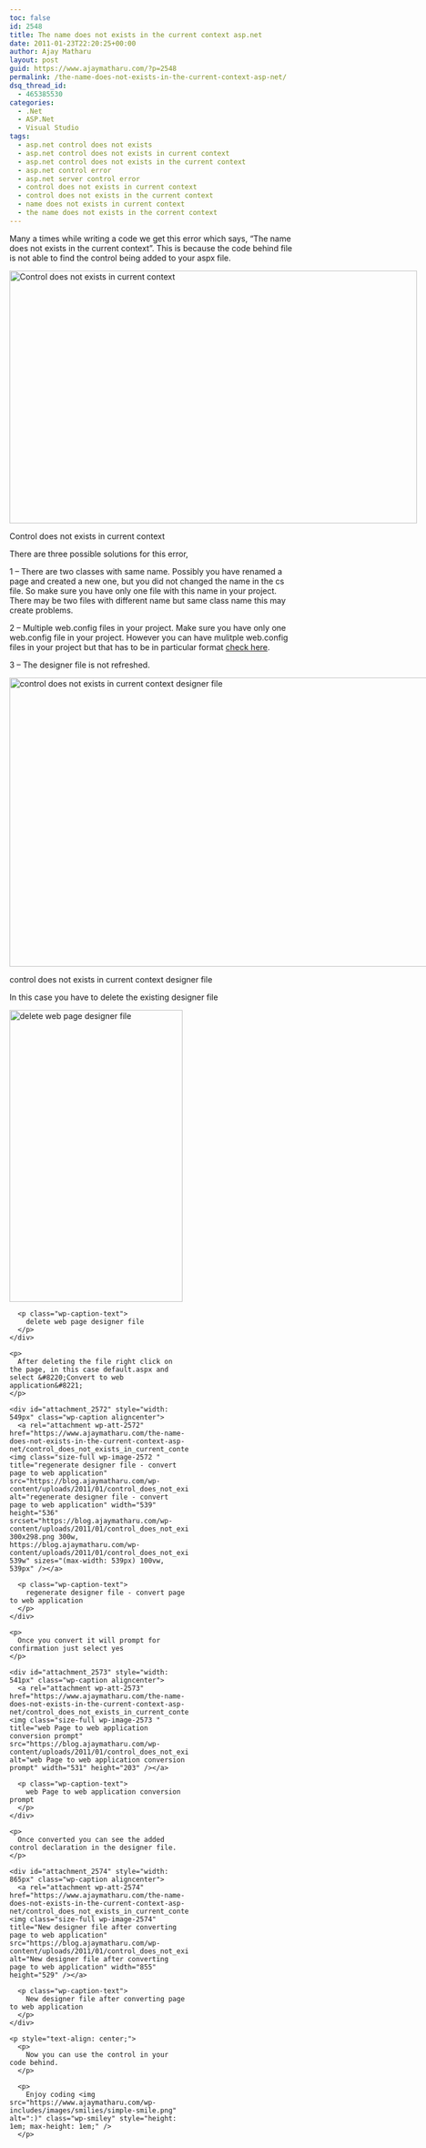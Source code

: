 ```yaml
---
toc: false
id: 2548
title: The name does not exists in the current context asp.net
date: 2011-01-23T22:20:25+00:00
author: Ajay Matharu
layout: post
guid: https://www.ajaymatharu.com/?p=2548
permalink: /the-name-does-not-exists-in-the-current-context-asp-net/
dsq_thread_id:
  - 465385530
categories:
  - .Net
  - ASP.Net
  - Visual Studio
tags:
  - asp.net control does not exists
  - asp.net control does not exists in current context
  - asp.net control does not exists in the current context
  - asp.net control error
  - asp.net server control error
  - control does not exists in current context
  - control does not exists in the current context
  - name does not exists in current context
  - the name does not exists in the corrent context
---
```

Many a times while writing a code we get this error which says, &#8220;The name <control> does not exists in the current context&#8221;. This is because the code behind file is not able to find the control being added to your aspx file.

<div id="attachment_2569" style="width: 726px" class="wp-caption aligncenter">
  <a rel="attachment wp-att-2569" href="https://www.ajaymatharu.com/the-name-does-not-exists-in-the-current-context-asp-net/control_does_not_exists_in_current_context/"><img class="size-full wp-image-2569 " title="Control does not exists in current context" src="https://blog.ajaymatharu.com/wp-content/uploads/2011/01/control_does_not_exists_in_current_context.png" alt="Control does not exists in current context" width="716" height="444" srcset="https://blog.ajaymatharu.com/wp-content/uploads/2011/01/control_does_not_exists_in_current_context-300x186.png 300w, https://blog.ajaymatharu.com/wp-content/uploads/2011/01/control_does_not_exists_in_current_context.png 716w" sizes="(max-width: 716px) 100vw, 716px" /></a>
  
  <p class="wp-caption-text">
    Control does not exists in current context
  </p>
</div>

There are three possible solutions for this error,

1 &#8211; There are two classes with same name. Possibly you have renamed a page and created a new one, but you did not changed the name in the cs file. So make sure you have only one file with this name in your project. There may be two files with different name but same class name this may create problems.

2 &#8211; Multiple web.config files in your project. Make sure you have only one web.config file in your project. However you can have mulitple web.config files in your project but that has to be in particular format <a title="Working with mulitple web.config files" href="https://www.codeproject.com/KB/aspnet/multipleWebConfig.aspx" target="_blank">check here</a>.

3 &#8211; The designer file is not refreshed.

<div id="attachment_2570" style="width: 888px" class="wp-caption aligncenter">
  <a rel="attachment wp-att-2570" href="https://www.ajaymatharu.com/the-name-does-not-exists-in-the-current-context-asp-net/control_does_not_exists_in_current_context_designer/"><img class="size-full wp-image-2570" title="control does not exists in current context designer file" src="https://blog.ajaymatharu.com/wp-content/uploads/2011/01/control_does_not_exists_in_current_context_designer.png" alt="control does not exists in current context designer file" width="878" height="508" /></a>
  
  <p class="wp-caption-text">
    control does not exists in current context designer file
  </p>
</div>

<p style="text-align: center;">
  <p>
    In this case you have to delete the existing designer file
  </p>
  
  <p style="text-align: center;">
    <div id="attachment_2571" style="width: 314px" class="wp-caption aligncenter">
      <a rel="attachment wp-att-2571" href="https://www.ajaymatharu.com/the-name-does-not-exists-in-the-current-context-asp-net/control_does_not_exists_in_current_context_designer1/"><img class="size-full wp-image-2571  " title="delete web page designer file" src="https://blog.ajaymatharu.com/wp-content/uploads/2011/01/control_does_not_exists_in_current_context_designer1.png" alt="delete web page designer file" width="304" height="513" /></a>
      
      <p class="wp-caption-text">
        delete web page designer file
      </p>
    </div>
    
    <p>
      After deleting the file right click on the page, in this case default.aspx and select &#8220;Convert to web application&#8221;
    </p>
    
    <div id="attachment_2572" style="width: 549px" class="wp-caption aligncenter">
      <a rel="attachment wp-att-2572" href="https://www.ajaymatharu.com/the-name-does-not-exists-in-the-current-context-asp-net/control_does_not_exists_in_current_context_designer2/"><img class="size-full wp-image-2572 " title="regenerate designer file - convert page to web application" src="https://blog.ajaymatharu.com/wp-content/uploads/2011/01/control_does_not_exists_in_current_context_designer2.png" alt="regenerate designer file - convert page to web application" width="539" height="536" srcset="https://blog.ajaymatharu.com/wp-content/uploads/2011/01/control_does_not_exists_in_current_context_designer2-300x298.png 300w, https://blog.ajaymatharu.com/wp-content/uploads/2011/01/control_does_not_exists_in_current_context_designer2.png 539w" sizes="(max-width: 539px) 100vw, 539px" /></a>
      
      <p class="wp-caption-text">
        regenerate designer file - convert page to web application
      </p>
    </div>
    
    <p>
      Once you convert it will prompt for confirmation just select yes
    </p>
    
    <div id="attachment_2573" style="width: 541px" class="wp-caption aligncenter">
      <a rel="attachment wp-att-2573" href="https://www.ajaymatharu.com/the-name-does-not-exists-in-the-current-context-asp-net/control_does_not_exists_in_current_context_designer3/"><img class="size-full wp-image-2573 " title="web Page to web application conversion prompt" src="https://blog.ajaymatharu.com/wp-content/uploads/2011/01/control_does_not_exists_in_current_context_designer3.png" alt="web Page to web application conversion prompt" width="531" height="203" /></a>
      
      <p class="wp-caption-text">
        web Page to web application conversion prompt
      </p>
    </div>
    
    <p>
      Once converted you can see the added control declaration in the designer file.
    </p>
    
    <div id="attachment_2574" style="width: 865px" class="wp-caption aligncenter">
      <a rel="attachment wp-att-2574" href="https://www.ajaymatharu.com/the-name-does-not-exists-in-the-current-context-asp-net/control_does_not_exists_in_current_context_designer4/"><img class="size-full wp-image-2574" title="New designer file after converting page to web application" src="https://blog.ajaymatharu.com/wp-content/uploads/2011/01/control_does_not_exists_in_current_context_designer4.png" alt="New designer file after converting page to web application" width="855" height="529" /></a>
      
      <p class="wp-caption-text">
        New designer file after converting page to web application
      </p>
    </div>
    
    <p style="text-align: center;">
      <p>
        Now you can use the control in your code behind.
      </p>
      
      <p>
        Enjoy coding <img src="https://www.ajaymatharu.com/wp-includes/images/smilies/simple-smile.png" alt=":)" class="wp-smiley" style="height: 1em; max-height: 1em;" />
      </p>
